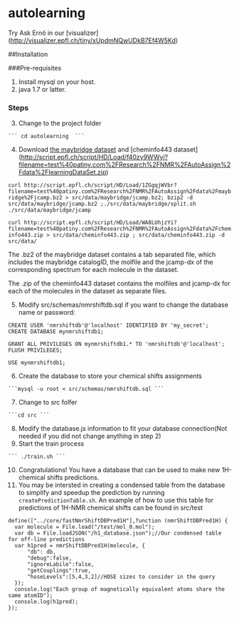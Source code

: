 # autolearning


Try Ask Ernö in our [visualizer] (http://visualizer.epfl.ch/tiny/xUpdmNQwUDkB7Ef4W5Kd)

##Installation

###Pre-requisites
  1. Install mysql on your host.
  2. java 1.7 or latter. 
  
### Steps
  3. Change to the project folder 
  
    ``` cd autolearning  ```

  4. Download [the maybridge dataset](http://script.epfl.ch/script/HD/Load/1ZGgqjWVbr?filename=test%40patiny.com%2FResearch%2FNMR%2FAutoAssign%2Fdata%2Fmaybridge%2Fjcamp.bz2) and [cheminfo443 dataset] (http://script.epfl.ch/script/HD/Load/f40zy9WWyj?filename=test%40patiny.com%2FResearch%2FNMR%2FAutoAssign%2Fdata%2FlearningDataSet.zip)
  
```curl http://script.epfl.ch/script/HD/Load/1ZGgqjWVbr?filename=test%40patiny.com%2FResearch%2FNMR%2FAutoAssign%2Fdata%2Fmaybridge%2Fjcamp.bz2 > src/data/maybridge/jcamp.bz2; bzip2 -d src/data/maybridge/jcamp.bz2 ;./src/data/maybridge/split.sh  ./src/data/maybridge/jcamp```

```curl http://script.epfl.ch/script/HD/Load/WA8LUhjzYi?filename=test%40patiny.com%2FResearch%2FNMR%2FAutoAssign%2Fdata%2Fcheminfo443.zip > src/data/cheminfo443.zip ; src/data/cheminfo443.zip -d src/data/```

The .bz2 of the maybridge dataset contains a tab separated file, which includes the maybridge catalogID, the molfile and the jcamp-dx of the corresponding spectrum for each molecule in the dataset.

The .zip of the cheminfo443 dataset contains the molfiles and jcamp-dx  for each of the molecules in the dataset as separate files.
  
  5. Modify src/schemas/nmrshiftdb.sql if you want to change the database name or password:
  
  ```
  CREATE USER 'nmrshiftdb'@'localhost' IDENTIFIED BY 'my_secret';
  CREATE DATABASE mynmrshiftdb1;

  GRANT ALL PRIVILEGES ON mynmrshiftdb1.* TO 'nmrshiftdb'@'localhost';
  FLUSH PRIVILEGES;

  USE mynmrshiftdb1;
  ```
  
  6. Create the database to store your chemical shifts assignments
  
    ```mysql -u root < src/schemas/nmrshiftdb.sql ```

  7. Change to src folfer
  
    ```cd src ```

  8. Modify the database.js information to fit your database connection(Not needed if you did not change anything in step 2)
  9. Start the train process
  
    ``` ./train.sh ```

  10. Congratulations! You have a database that can be used to make new 1H-chemical shifts predictions. 
  11. You may be intersted in creating a condensed table from the database to simplify and speedup the prediction by running    `createPredictionTable.sh`. An example of how to use this table for predictions of 1H-NMR chemical shifts can be found in src/test
  
  ```
  define(["../core/fastNmrShiftDBPred1H"],function (nmrShiftDBPred1H) {
    var molecule = File.load("/test/mol_0.mol");
    var db = File.loadJSON("/h1_database.json");//Our condensed table for off-line predictions
    var h1pred = nmrShiftDBPred1H(molecule, {
        "db": db,
        "debug":false,
        "ignoreLabile":false,
        "getCouplings":true,
        "hoseLevels":[5,4,3,2]//HOSE sizes to consider in the query
    });
    console.log("Each group of magnetically equivalent atoms share the same atomID");
    console.log(h1pred);
  });
  ```
